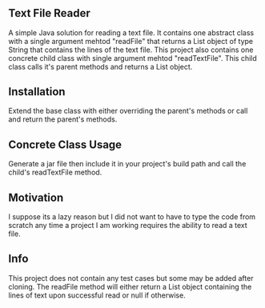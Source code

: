 # <h2>Text File Reader</h2>
A simple Java solution for reading a text file. It contains one abstract class with a single argument mehtod "readFile" that returns a List object of type String that contains the lines of the text file. This project also contains one concrete child class with single argument mehtod "readTextFile". This child class calls it's parent methods and returns a List object.

<h2>Installation</h2>
Extend the base class with either overriding the parent's methods or call and return the parent's methods.

<h2>Concrete Class Usage</h2>
Generate a jar file then include it in your project's build path and call the child's readTextFile method.

<h2>Motivation</h2>
I suppose its a lazy reason but I did not want to have to type the code from scratch any time a project I am working requires the ability to read a text file.

<h2>Info</h2>
This project does not contain any test cases but some may be added after cloning. The readFile method will either return a List object containing the lines of text upon successful read or null if otherwise.
